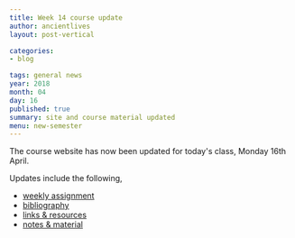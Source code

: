 ```yaml
---
title: Week 14 course update
author: ancientlives
layout: post-vertical

categories:
- blog

tags: general news
year: 2018
month: 04
day: 16
published: true
summary: site and course material updated
menu: new-semester
---
```


The course website has now been updated for today's class, Monday 16th April.

Updates include the following,

* [weekly assignment](/weekly_assignment)
* [bibliography](/bibliography)
* [links & resources](/links)
* [notes & material](/notes)
